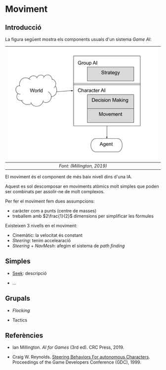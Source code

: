 # Moviment

## Introducció

La figura següent mostra els components usuals d'un sistema *Game AI*:

|![Esquema GameAI](figures/esquema.png)|
|:--:| 
| *Font: (Millington, 2019)* |

El moviment és el component de més baix nivell dins d'una IA. 

Aquest es sol descomposar en moviments atòmics molt simples que poden ser combinats per assolir-ne de molt complexos.

Per fer el moviment fem dues assumpcions:
- caràcter com a punts (centre de masses)
- treballem amb $2\frac{1}{2}$ dimensions per simplificar les fòrmules

Existeixen 3 nivells en el moviment:
- Cinemàtic: la velocitat és constant
- *Steering*: tenim accelearació
- *Steering* + *NavMesh*: afegim el sistema de *path finding*

## Simples

- [Seek](seek.md): descripció

- ...

## Grupals

- *Flocking*

- Tactics

## Referències

- Ian Millington. *AI for Games* (3rd ed). CRC Press, 2019.

- Craig W. Reynolds. [Steering Behaviors For autonomous Characters](http://www.red3d.com/cwr/papers/1999/gdc99steer.pdf). Proceedings of the Game Developers Conference (GDC), 1999.
